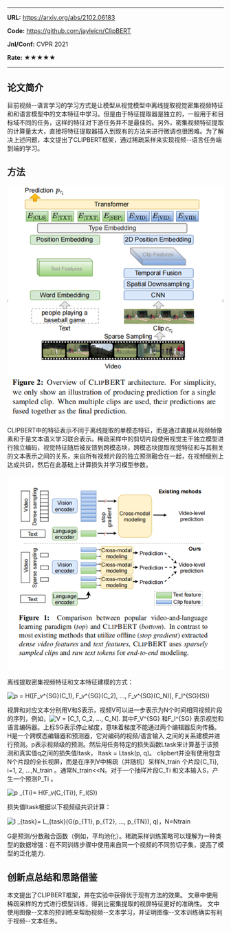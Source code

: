 # 

---

**URL:** https://arxiv.org/abs/2102.06183

**Code:** https://github.com/jayleicn/ClipBERT

**Jnl/Conf:** CVPR 2021

**Rate:** ★★★★★

---

## 论文简介
目前视频--语言学习的学习方式是让模型从视觉模型中离线提取视觉密集视频特征和和语言模型中的文本特征中学习。但是由于特征提取器是独立的，一般用于和目标域不同的任务，这样的特征对下游任务并不是最佳的。另外，密集视频特征提取的计算量太大，直接将特征提取器插入到现有的方法来进行微调也很困难。为了解决上述问题，本文提出了CLIPBERT框架，通过稀疏采样来实现视频--语言任务端到端的学习。


## 方法

![1](../images/mnie/20210913.1.png)

CLIPBERT中的特征表示不同于离线提取的单模态特征，而是通过直接从视频帧像素和于是文本语义学习联合表示。稀疏采样中的剪切片段使用视觉主干独立模型进行独立编码，视觉特征随后被反馈到跨模态块，跨模态块提取视觉特征和与其相关的文本表示之间的关系，来自所有视频片段的独立预测融合在一起，在视频级别上达成共识，然后在此基础上计算损失并学习模型参数。

![1](../images/mnie/20210913.2.png)

离线提取密集视频特征和文本特征建模的方式：

<img src="https://latex.codecogs.com/svg.image?p&space;=&space;H([F_v^{SG}(C_1),&space;F_v^{SG}(C_2),&space;...,&space;F_v^{SG}(C_N)],&space;F_l^{SG}(S))" title="p = H([F_v^{SG}(C_1), F_v^{SG}(C_2), ..., F_v^{SG}(C_N)], F_l^{SG}(S))" />

视屏和对应文本分别用V和S表示，视频V可以进一步表示为N个时间相同视频片段的序列，例如，<img src="https://latex.codecogs.com/svg.image?V&space;=&space;[C_1,&space;C_2,&space;...,&space;C_N]" title="V = [C_1, C_2, ..., C_N]" />.  其中F_V^{SG} 和F_I^{SG} 表示视觉和语言编码器。上标SG表示停止梯度，意味着梯度不能通过两个编辑器反向传播。H是一个跨模态编辑器和预测器，它对编码的视频/语言输入 之间的关系建模并进行预测。p表示视频级的预测。然后用任务特定的损失函数Ltask来计算基于该预测和真实值q之间的损失值ltask， ltask = Ltask(p, q)。
clipbert并没有使用包含N个片段的全长视屏，而是在序列V中稀疏（并随机）采样N_train 个片段{C_Ti}, i=1, 2, …,N_train 。通常N_train<<N。对于一个抽样片段C_Ti 和文本输入S，产生一个预测P_Ti 。

<img src="https://latex.codecogs.com/svg.image?p&space;_{Ti}=&space;H(F_v(C_{Ti}),&space;F_l(S))" title="p _{Ti}= H(F_v(C_{Ti}), F_l(S))" />

损失值ltask根据以下视频级共识计算：

<img src="https://latex.codecogs.com/svg.image?I&space;_{task}=&space;L_{task}(G(p_{T1},&space;p_{T2},&space;...,&space;p_{TN}),&space;q)" title="I _{task}= L_{task}(G(p_{T1}, p_{T2}, ..., p_{TN}), q)" />，N=Ntrain

G是预测/分数融合函数（例如，平均池化）。稀疏采样训练策略可以理解为一种类型的数据增强：在不同训练步骤中使用来自同一个视频的不同剪切子集，提高了模型的泛化能力.


## 创新点总结和思路借鉴

本文提出了CLIPBERT框架，并在实验中获得优于现有方法的效果。
文章中使用稀疏采样的方式进行模型训练，得到比密集提取的视屏特征更好的准确性。
文中使用图像--文本的预训练来帮助视频--文本学习，并证明图像--文本训练确实有利于视频--文本任务。
